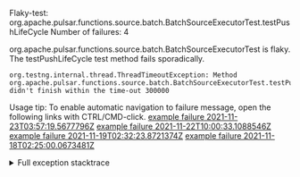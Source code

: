         
Flaky-test: org.apache.pulsar.functions.source.batch.BatchSourceExecutorTest.testPushLifeCycle
Number of failures: 4

org.apache.pulsar.functions.source.batch.BatchSourceExecutorTest is flaky. The testPushLifeCycle test method fails sporadically.

```
org.testng.internal.thread.ThreadTimeoutException: Method org.apache.pulsar.functions.source.batch.BatchSourceExecutorTest.testPushLifeCycle() didn't finish within the time-out 300000
```

Usage tip: To enable automatic navigation to failure message, open the following links with CTRL/CMD-click.
[example failure 2021-11-23T03:57:19.5677796Z](https://github.com/apache/pulsar/runs/4294917334?check_suite_focus=true?check_suite_focus=true#step:8:5144)
[example failure 2021-11-22T10:00:33.1088546Z](https://github.com/apache/pulsar/runs/4284339160?check_suite_focus=true?check_suite_focus=true#step:8:5146)
[example failure 2021-11-19T02:32:23.8721374Z](https://github.com/apache/pulsar/runs/4259433808?check_suite_focus=true?check_suite_focus=true#step:8:6765)
[example failure 2021-11-18T02:25:00.0673481Z](https://github.com/apache/pulsar/runs/4246237749?check_suite_focus=true?check_suite_focus=true#step:8:5143)


<details>
<summary>Full exception stacktrace</summary>
<code><pre>
org.testng.internal.thread.ThreadTimeoutException: Method org.apache.pulsar.functions.source.batch.BatchSourceExecutorTest.testPushLifeCycle() didn't finish within the time-out 300000
	at org.testng.internal.MethodInvocationHelper.invokeWithTimeoutWithNewExecutor(MethodInvocationHelper.java:371)
	at org.testng.internal.MethodInvocationHelper.invokeWithTimeout(MethodInvocationHelper.java:282)
	at org.testng.internal.TestInvoker.invokeMethod(TestInvoker.java:605)
	at org.testng.internal.TestInvoker.retryFailed(TestInvoker.java:214)
	at org.testng.internal.MethodRunner.runInSequence(MethodRunner.java:58)
	at org.testng.internal.TestInvoker$MethodInvocationAgent.invoke(TestInvoker.java:822)
	at org.testng.internal.TestInvoker.invokeTestMethods(TestInvoker.java:147)
	at org.testng.internal.TestMethodWorker.invokeTestMethods(TestMethodWorker.java:146)
	at org.testng.internal.TestMethodWorker.run(TestMethodWorker.java:128)
	at java.base/java.util.ArrayList.forEach(ArrayList.java:1541)
	at org.testng.TestRunner.privateRun(TestRunner.java:764)
	at org.testng.TestRunner.run(TestRunner.java:585)
	at org.testng.SuiteRunner.runTest(SuiteRunner.java:384)
	at org.testng.SuiteRunner.runSequentially(SuiteRunner.java:378)
	at org.testng.SuiteRunner.privateRun(SuiteRunner.java:337)
	at org.testng.SuiteRunner.run(SuiteRunner.java:286)
	at org.testng.SuiteRunnerWorker.runSuite(SuiteRunnerWorker.java:53)
	at org.testng.SuiteRunnerWorker.run(SuiteRunnerWorker.java:96)
	at org.testng.TestNG.runSuitesSequentially(TestNG.java:1218)
	at org.testng.TestNG.runSuitesLocally(TestNG.java:1140)
	at org.testng.TestNG.runSuites(TestNG.java:1069)
	at org.testng.TestNG.run(TestNG.java:1037)
	at org.apache.maven.surefire.testng.TestNGExecutor.run(TestNGExecutor.java:135)
	at org.apache.maven.surefire.testng.TestNGDirectoryTestSuite.executeSingleClass(TestNGDirectoryTestSuite.java:112)
	at org.apache.maven.surefire.testng.TestNGDirectoryTestSuite.executeLazy(TestNGDirectoryTestSuite.java:123)
	at org.apache.maven.surefire.testng.TestNGDirectoryTestSuite.execute(TestNGDirectoryTestSuite.java:90)
	at org.apache.maven.surefire.testng.TestNGProvider.invoke(TestNGProvider.java:146)
	at org.apache.maven.surefire.booter.ForkedBooter.invokeProviderInSameClassLoader(ForkedBooter.java:384)
	at org.apache.maven.surefire.booter.ForkedBooter.runSuitesInProcess(ForkedBooter.java:345)
	at org.apache.maven.surefire.booter.ForkedBooter.execute(ForkedBooter.java:126)
	at org.apache.maven.surefire.booter.ForkedBooter.main(ForkedBooter.java:418)

</pre></code>
</details>

